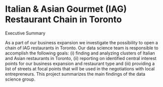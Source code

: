 # Italian & Asian Gourmet (IAG) Restaurant Chain in Toronto

Executive Summary

As a part of our business expansion we investigate the possibility to open a chain of IAG restaurants in Toronto. Our data science team is responsible to accomplish the following goals: (i) finding and analyzing clusters of Italian and Asian restaurants in Toronto, (ii) reporting on identified central interest points for our business expansion and restaurant type and (iii) providing a list of streets at focal points that will be used in the negotiations with local entrepreneurs. This project summarizes the main findings of the data science group.
